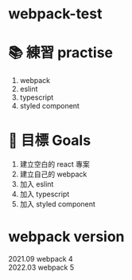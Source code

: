 # webpack-test

# 📚 練習 practise
1. webpack
2. eslint
3. typescript
4. styled component

# 🎯 目標 Goals
1. 建立空白的 react 專案
2. 建立自己的 webpack
3. 加入 eslint
4. 加入 typescript
5. 加入 styled component

# webpack version
2021.09 webpack 4   
2022.03 webpack 5   
